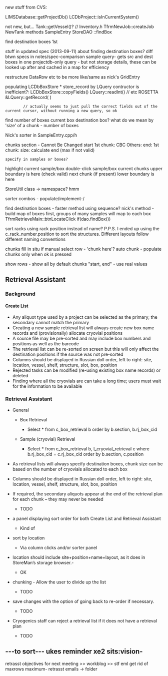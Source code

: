 ﻿new stuff from CVS:

LIMSDatabase::getProjectDb()
LCDbProject::isInCurrentSystem()

not new, but...
Tank::getVessel()? // Inventory.h
TfrmNewJob::createJob
NewTank methods
SampleEntry
StoreDAO
        ::findBox

find destination boxes 1st

stuff in updated spec (2013-09-11) about finding destination boxes?
  diff btwn specs in notes/spec-comparison
    sample query-
        gets src and dest boxes in one projectdb-only query - but not storage details, these can be looked up after
            and cached in a map for efficiency

restructure DataRow etc to be more like/same as nick's GridEntry

populating LCDbBoxStore * store_record by LQuery contructor is inefficient?:
    LCDbBoxStore::copyFields()
        LQuery::readInt() // etc
            ROSETTA &LQuery::getRecord( )
            
            // actually seems to just pull the correct fields out of the current cursor, without running a new query, so ok
            
find number of boxes
  current box
  destination box?
what do we mean by 'size' of a chunk - number of boxes

Nick's sorter in SampleEntry.cpp/h

chunks
    section - Cannot Be Changed 
    start
        1st chunk: CBC
        Others:
    end:
        1st chunk: 
    size:
        calculate end (max if not valid)

    specify in samples or boxes?
        
highlight current sample/box
double-click sample/box
    current chunks upper boundary is here (check valid)
    next chunk (if present) lower boundary is here
    
StoreUtil class -> namespace? hmm

sorter combos - populate/implement-/

find destination boxes - faster method using sequence?
    nick's method - 
        build map of boxes first, groups of many samples will map to each box
            TfrmRetrieveMain::btnLocateClick
                if(dao.findBox()) 

sort racks using rack position instead of name?
  P.P.S. I ended up using the c_rack_number.position to sort the structures.  Different layouts follow different naming conventions

chunks fill in situ if manual
 select row - 'chunk here'?
auto chunk - populate chunks only when ok is pressed

show rows - show all by default
chunks "start, end" - use real values    
  
## Retrieval Assistant

### Background

#### Create List

 * Any aliquot type used by a project can be selected as the primary; the secondary cannot match the primary
 * Creating a new sample retrieval list will always create new box name records and (provisionally) allocate cryovial positions
 * A source file may be pre-sorted and may include box numbers and positions as well as the barcode
 * The retrieval list can be re-sorted on screen but this will only affect the destination positions if the source was not pre-sorted
 * Columns should be displayed in Russian doll order, left to right: site, location, vessel, shelf, structure, slot, box, position
 * Rejected tasks can be modified (re-using existing box name records) or deleted
 * Finding where all the cryovials are can take a long time; users must wait for the information to be available 

### Retrieval Assistant

 * General
    * Box Retrieval
        * Select * from c_box_retrieval b order by b.section, b.rj_box_cid
        
    * Sample (cryovial) Retrieval
        * Select * from c_box_retrieval b, l_cryovial_retrieval c where b.rj_box_cid = c.rj_box_cid order by b.section, c.position  

 * As retrieval lists will always specify destination boxes, chunk size can be based on the number of cryovials allocated to each box
 * Columns should be displayed in Russian doll order, left to right: site, location, vessel, shelf, structure, slot, box, position
 * If required, the secondary aliquots appear at the end of the retrieval plan for each chunk – they may never be needed
    * TODO
 * a panel displaying sort order for both Create List and Retrieval Assistant
    * Kind of
 * sort by location
    * Via column clicks and/or sorter panel
 * location should include site+position+name+layout, as it does in StoreMan’s storage browser.-
    * OK
 * chunking -  Allow the user to divide up the list
    * TODO
 * save changes with the option of going back to re-order if necessary.
    * TODO
 * Cryogenics staff can reject a retrieval list if it does not have a retrieval plan
    * TODO


---to sort---
ukes reminder
xe2
sits:vision-
---

retrasst objectives for next meeting >> workblog >> stf eml
get rid of maxrows maximum-
retrasst emails -> folder